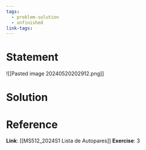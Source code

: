 ```yaml
---
tags:
  - problem-solution
  - unfinished
link-tags:
---
```

# Statement 
![[Pasted image 20240520202912.png]]

# Solution


# Reference
**Link**: [[MS512_2024S1 Lista de Autopares]]
**Exercise**: 3
